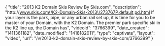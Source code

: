 {
    "title": "2013 K2 Domain Skis Review By Skis.com",
    "description": "http:\/\/www.skis.com\/K2-Domain-Skis-2013\/273767P,default,pd.html  If your layer is the park, pipe, or any urban rail set up, it is time for you to be master of your Domain, with the K2 Domain. The premier park specific ski in the K2 line up, the Domain has",
    "videoid": "3766399",
    "date_created": "1411361182",
    "date_modified": "1418182011",
    "type": "captivate",
    "layout": "video",
    "url": "\/v\/2013-k2-domain-skis-review-by-skis-com\/3766399"
}